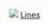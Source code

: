 <div class="row">
  <div class="col-lg-4">
    <img src="https://raw.githubusercontent.com/Live-Charts/WebSiteDocs/master/v1/Resources/basicline.jpg" />
    <a href="App/examples/v1/Wpf/Line">Lines</a>
  </div>
</div>

